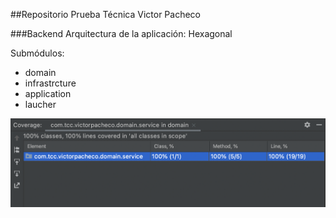 ##Repositorio Prueba Técnica Victor Pacheco

###Backend
Arquitectura de la aplicación: Hexagonal

Submódulos:
* domain
* infrastrcture
* application
* laucher

![Tests Coverage](docs/images/tests-coverage.png "Tests Coverage")